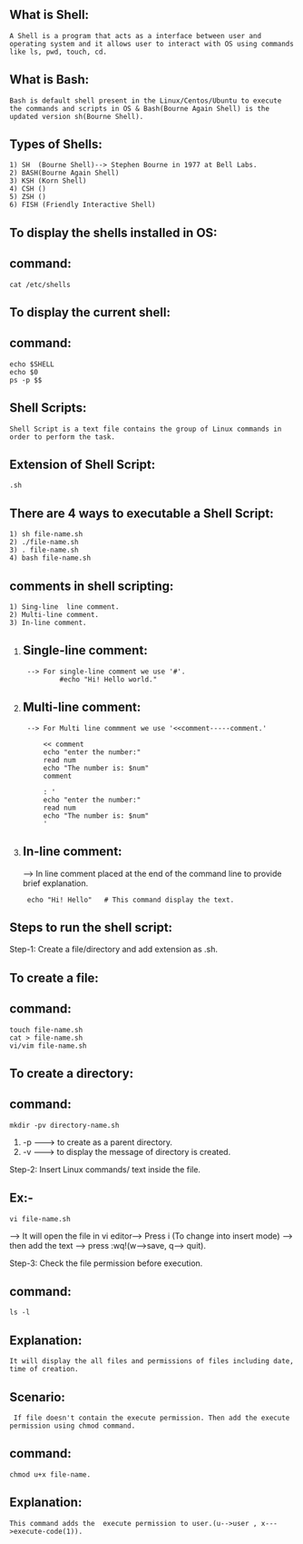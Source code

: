 What is Shell:
--------------
	A Shell is a program that acts as a interface between user and operating system and it allows user to interact with OS using commands like ls, pwd, touch, cd.

What is Bash:
------------
	Bash is default shell present in the Linux/Centos/Ubuntu to execute the commands and scripts in OS & Bash(Bourne Again Shell) is the updated version sh(Bourne Shell).

Types of Shells:
---------------
	1) SH  (Bourne Shell)--> Stephen Bourne in 1977 at Bell Labs.
	2) BASH(Bourne Again Shell)
	3) KSH (Korn Shell)
	4) CSH ()
	5) ZSH ()
	6) FISH (Friendly Interactive Shell)

To display the shells installed in OS:
------------------------------------
command:
--------

	cat /etc/shells


To display the current shell:
----------------------------
command:
-------

	echo $SHELL
	echo $0
	ps -p $$


Shell Scripts:
--------------

	Shell Script is a text file contains the group of Linux commands in order to perform the task.


Extension of Shell Script:
-------------------------
	.sh


There are 4 ways to executable a Shell Script:
---------------------------------------------
	1) sh file-name.sh
	2) ./file-name.sh
	3) . file-name.sh
	4) bash file-name.sh

comments in shell scripting:
----------------------------
	1) Sing-line  line comment.
	2) Multi-line comment.
	3) In-line comment.

1) Single-line comment:
   --------------------
		--> For single-line comment we use '#'.
				#echo "Hi! Hello world."          

2) Multi-line comment:
   -------------------
		--> For Multi line commment we use '<<comment-----comment.'
		   
		   	<< comment
		   	echo "enter the number:"
		   	read num
		   	echo "The number is: $num"
		   	comment
		
			: '
			echo "enter the number:"
		   	read num
		   	echo "The number is: $num"
			'
 	


4) In-line comment:
   ----------------
	--> In line comment placed at the end of the command line to provide brief explanation.

		echo "Hi! Hello"   # This command display the text.
	

Steps to run the shell script:
------------------------------
Step-1: Create a file/directory and add extension as .sh.


To create a file:
----------------
command:
--------
	touch file-name.sh
	cat > file-name.sh
	vi/vim file-name.sh 

To create a directory:
----------------------
command:
-------
	mkdir -pv directory-name.sh 

1) -p ---> to create as a parent directory.
2) -v ---> to display the message of directory is created.


Step-2: Insert Linux commands/ text inside the file.

Ex:-
----
	vi file-name.sh 
--> It will open the file in vi editor--> Press i (To change into insert mode) --> then add the text --> press :wq!(w-->save, q--> quit).


Step-3: Check the file permission before execution.

command:
--------
	ls -l 

Explanation:
------------

	It will display the all files and permissions of files including date, time of creation.



Scenario:
---------
	 If file doesn't contain the execute permission. Then add the execute permission using chmod command.


command:
-------
	chmod u+x file-name.


Explanation:
------------
	This command adds the  execute permission to user.(u-->user , x--->execute-code(1)).
